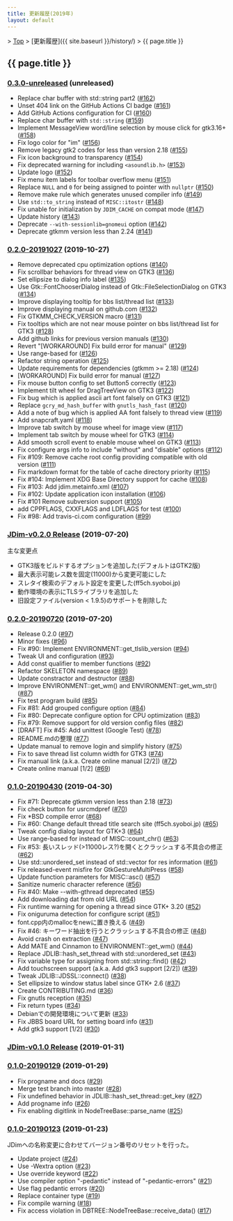 ```yaml
---
title: 更新履歴(2019年)
layout: default
---
```


&gt; [Top](../) &gt; [更新履歴]({{ site.baseurl }}/history/) &gt; {{ page.title }}

## {{ page.title }}


<a name="0.3.0-unreleased"></a>
### [0.3.0-unreleased](https://github.com/JDimproved/JDim/compare/362b797d53f...master) (unreleased)
- Replace char buffer with std::string part2
  ([#162](https://github.com/JDimproved/JDim/pull/162))
- Unset 404 link on the GitHub Actions CI badge
  ([#161](https://github.com/JDimproved/JDim/pull/161))
- Add GitHub Actions configuration for CI
  ([#160](https://github.com/JDimproved/JDim/pull/160))
- Replace char buffer with `std::string`
  ([#159](https://github.com/JDimproved/JDim/pull/159))
- Implement MessageView word/line selection by mouse click for gtk3.16+
  ([#158](https://github.com/JDimproved/JDim/pull/158))
- Fix logo color for "im"
  ([#156](https://github.com/JDimproved/JDim/pull/156))
- Remove legacy gtk2 codes for less than version 2.18
  ([#155](https://github.com/JDimproved/JDim/pull/155))
- Fix icon background to transparency
  ([#154](https://github.com/JDimproved/JDim/pull/154))
- Fix deprecated warning for including `<asoundlib.h>`
  ([#153](https://github.com/JDimproved/JDim/pull/153))
- Update logo
  ([#152](https://github.com/JDimproved/JDim/pull/152))
- Fix menu item labels for toolbar overflow menu
  ([#151](https://github.com/JDimproved/JDim/pull/151))
- Replace `NULL` and `0` for being assigned to pointer with `nullptr`
  ([#150](https://github.com/JDimproved/JDim/pull/150))
- Remove make rule which generates unused compiler info
  ([#149](https://github.com/JDimproved/JDim/pull/149))
- Use `std::to_string` instead of `MISC::itostr`
  ([#148](https://github.com/JDimproved/JDim/pull/148))
- Fix unable for initialization by `JDIM_CACHE` on compat mode
  ([#147](https://github.com/JDimproved/JDim/pull/147))
- Update history
  ([#143](https://github.com/JDimproved/JDim/pull/143))
- Deprecate `--with-sessionlib=gnomeui` option
  ([#142](https://github.com/JDimproved/JDim/pull/142))
- Deprecate gtkmm version less than 2.24
  ([#141](https://github.com/JDimproved/JDim/pull/141))


<a name="0.2.0-20191027"></a>
### [0.2.0-20191027](https://github.com/JDimproved/JDim/compare/JDim-v0.2.0...362b797d53f) (2019-10-27)
- Remove deprecated cpu optimization options
  ([#140](https://github.com/JDimproved/JDim/pull/140))
- Fix scrollbar behaviors for thread view on GTK3
  ([#136](https://github.com/JDimproved/JDim/pull/136))
- Set ellipsize to dialog info label
  ([#135](https://github.com/JDimproved/JDim/pull/135))
- Use Gtk::FontChooserDialog instead of Gtk::FileSelectionDialog on GTK3
  ([#134](https://github.com/JDimproved/JDim/pull/134))
- Improve displaying tooltip for bbs list/thread list
  ([#133](https://github.com/JDimproved/JDim/pull/133))
- Improve displaying manual on github.com
  ([#132](https://github.com/JDimproved/JDim/pull/132))
- Fix GTKMM_CHECK_VERSION macro
  ([#131](https://github.com/JDimproved/JDim/pull/131))
- Fix tooltips which are not near mouse pointer on bbs list/thread list for GTK3
  ([#128](https://github.com/JDimproved/JDim/pull/128))
- Add github links for previous version manuals
  ([#130](https://github.com/JDimproved/JDim/pull/130))
- Revert "[WORKAROUND] Fix build error for manual"
  ([#129](https://github.com/JDimproved/JDim/pull/129))
- Use range-based for
  ([#126](https://github.com/JDimproved/JDim/pull/126))
- Refactor string operation
  ([#125](https://github.com/JDimproved/JDim/pull/125))
- Update requirements for dependencies (gtkmm >= 2.18)
  ([#124](https://github.com/JDimproved/JDim/pull/124))
- [WORKAROUND] Fix build error for manual
  ([#127](https://github.com/JDimproved/JDim/pull/127))
- Fix mouse button config to set Button5 correctly
  ([#123](https://github.com/JDimproved/JDim/pull/123))
- Implement tilt wheel for DragTreeView on GTK3
  ([#122](https://github.com/JDimproved/JDim/pull/122))
- Fix bug which is applied ascii art font falsely on GTK3
  ([#121](https://github.com/JDimproved/JDim/pull/121))
- Replace `gcry_md_hash_buffer` with `gnutls_hash_fast`
  ([#120](https://github.com/JDimproved/JDim/pull/120))
- Add a note of bug which is applied AA font falsely to thread view
  ([#119](https://github.com/JDimproved/JDim/pull/119))
- Add snapcraft.yaml
  ([#118](https://github.com/JDimproved/JDim/pull/118))
- Improve tab switch by mouse wheel for image view
  ([#117](https://github.com/JDimproved/JDim/pull/117))
- Implement tab switch by mouse wheel for GTK3
  ([#114](https://github.com/JDimproved/JDim/pull/114))
- Add smooth scroll event to enable mouse wheel on GTK3
  ([#113](https://github.com/JDimproved/JDim/pull/113))
- Fix configure args info to include "without" and "disable" options
  ([#112](https://github.com/JDimproved/JDim/pull/112))
- Fix #109: Remove cache root config providing compatible with old version
  ([#111](https://github.com/JDimproved/JDim/pull/111))
- Fix markdown format for the table of cache directory priority
  ([#115](https://github.com/JDimproved/JDim/pull/115))
- Fix #104: Implement XDG Base Directory support for cache
  ([#108](https://github.com/JDimproved/JDim/pull/108))
- Fix #103: Add jdim.metainfo.xml
  ([#107](https://github.com/JDimproved/JDim/pull/107))
- Fix #102: Update application icon installation
  ([#106](https://github.com/JDimproved/JDim/pull/106))
- Fix #101 Remove subversion support
  ([#105](https://github.com/JDimproved/JDim/pull/105))
- add CPPFLAGS, CXXFLAGS and LDFLAGS for test
  ([#100](https://github.com/JDimproved/JDim/pull/100))
- Fix #98: Add travis-ci.com configuration
  ([#99](https://github.com/JDimproved/JDim/pull/99))


<a name="JDim-v0.2.0"></a>
### [**JDim-v0.2.0** Release](https://github.com/JDimproved/JDim/releases/tag/JDim-v0.2.0) (2019-07-20)
主な変更点
- GTK3版をビルドするオプションを追加した(デフォルトはGTK2版)
- 最大表示可能レス数を固定(11000)から変更可能にした
- スレタイ検索のデフォルト設定を変更した(ff5ch.syoboi.jp)
- 動作環境の表示にTLSライブラリを追加した
- 旧設定ファイル(version < 1.9.5)のサポートを削除した

<a name="0.2.0-20190720"></a>
### [0.2.0-20190720](https://github.com/JDimproved/JDim/compare/79e90c8b2d...JDim-v0.2.0) (2019-07-20)
- Release 0.2.0
  ([#97](https://github.com/JDimproved/JDim/pull/97))
- Minor fixes
  ([#96](https://github.com/JDimproved/JDim/pull/96))
- Fix #90: Implement ENVIRONMENT::get_tlslib_version
  ([#94](https://github.com/JDimproved/JDim/pull/94))
- Tweak UI and configuration
  ([#93](https://github.com/JDimproved/JDim/pull/93))
- Add const qualifier to member functions
  ([#92](https://github.com/JDimproved/JDim/pull/92))
- Refactor SKELETON namespace
  ([#89](https://github.com/JDimproved/JDim/pull/89))
- Update constractor and destructor
  ([#88](https://github.com/JDimproved/JDim/pull/88))
- Improve ENVIRONMENT::get_wm() and ENVIRONMENT::get_wm_str()
  ([#87](https://github.com/JDimproved/JDim/pull/87))
- Fix test program build
  ([#85](https://github.com/JDimproved/JDim/pull/85))
- Fix #81: Add grouped configure option
  ([#84](https://github.com/JDimproved/JDim/pull/84))
- Fix #80: Deprecate configure option for CPU optimization
  ([#83](https://github.com/JDimproved/JDim/pull/83))
- Fix #79: Remove support for old version config files
  ([#82](https://github.com/JDimproved/JDim/pull/82))
- [DRAFT] Fix #45: Add unittest (Google Test)
  ([#78](https://github.com/JDimproved/JDim/pull/78))
- README.mdの整理
  ([#77](https://github.com/JDimproved/JDim/pull/77))
- Update manual to remove login and simplify history
  ([#75](https://github.com/JDimproved/JDim/pull/75))
- Fix to save thread list column width for GTK3
  ([#74](https://github.com/JDimproved/JDim/pull/74))
- Fix manual link (a.k.a. Create online manual [2/2])
  ([#72](https://github.com/JDimproved/JDim/pull/72))
- Create online manual [1/2]
  ([#69](https://github.com/JDimproved/JDim/pull/69))


<a name="0.1.0-20190430"></a>
### [0.1.0-20190430](https://github.com/JDimproved/JDim/compare/JDim-v0.1.0...79e90c8b2d) (2019-04-30)
- Fix #71: Deprecate gtkmm version less than 2.18
  ([#73](https://github.com/JDimproved/JDim/pull/73))
- Fix check button for usrcmdpref
  ([#70](https://github.com/JDimproved/JDim/pull/70))
- Fix \*BSD compile error
  ([#68](https://github.com/JDimproved/JDim/pull/68))
- Fix #60: Change default thread title search site (ff5ch.syoboi.jp)
  ([#65](https://github.com/JDimproved/JDim/pull/65))
- Tweak config dialog layout for GTK+3
  ([#64](https://github.com/JDimproved/JDim/pull/64))
- Use range-based for instead of MISC::count_chr()
  ([#63](https://github.com/JDimproved/JDim/pull/63))
- Fix #53: 長いスレッド(>11000レス?)を開くとクラッシュする不具合の修正
  ([#62](https://github.com/JDimproved/JDim/pull/62))
- Use std::unordered_set instead of std::vector for res information
  ([#61](https://github.com/JDimproved/JDim/pull/61))
- Fix released-event misfire for GtkGestureMultiPress
  ([#58](https://github.com/JDimproved/JDim/pull/58))
- Update function parameters for MISC::asc()
  ([#57](https://github.com/JDimproved/JDim/pull/57))
- Sanitize numeric character reference
  ([#56](https://github.com/JDimproved/JDim/pull/56))
- Fix #40: Make --with-gthread deprecated
  ([#55](https://github.com/JDimproved/JDim/pull/55))
- Add downloading dat from old URL
  ([#54](https://github.com/JDimproved/JDim/pull/54))
- Fix runtime warning for opening a thread since GTK+ 3.20
  ([#52](https://github.com/JDimproved/JDim/pull/52))
- Fix oniguruma detection for configure script
  ([#51](https://github.com/JDimproved/JDim/pull/51))
- font.cpp内のmallocをnewに置き換える
  ([#49](https://github.com/JDimproved/JDim/pull/49))
- Fix #46: キーワード抽出を行うとクラッシュする不具合の修正
  ([#48](https://github.com/JDimproved/JDim/pull/48))
- Avoid crash on extraction
  ([#47](https://github.com/JDimproved/JDim/pull/47))
- Add MATE and Cinnamon to ENVIRONMENT::get_wm()
  ([#44](https://github.com/JDimproved/JDim/pull/44))
- Replace JDLIB::hash_set_thread with std::unordered_set
  ([#43](https://github.com/JDimproved/JDim/pull/43))
- Fix variable type for assigning from std::string::find()
  ([#42](https://github.com/JDimproved/JDim/pull/42))
- Add touchscreen support (a.k.a. Add gtk3 support [2/2])
  ([#39](https://github.com/JDimproved/JDim/pull/39))
- Tweak JDLIB::JDSSL::connect()
  ([#38](https://github.com/JDimproved/JDim/pull/38))
- Set ellipsize to window status label since GTK+ 2.6
  ([#37](https://github.com/JDimproved/JDim/pull/37))
- Create CONTRIBUTING.md
  ([#36](https://github.com/JDimproved/JDim/pull/36))
- Fix gnutls reception
  ([#35](https://github.com/JDimproved/JDim/pull/35))
- Fix return types
  ([#34](https://github.com/JDimproved/JDim/pull/34))
- Debianでの開発環境について更新
  ([#33](https://github.com/JDimproved/JDim/pull/33))
- Fix JBBS board URL for setting board info
  ([#31](https://github.com/JDimproved/JDim/pull/31))
- Add gtk3 support [1/2]
  ([#30](https://github.com/JDimproved/JDim/pull/30))


<a name="JDim-v0.1.0"></a>
### [**JDim-v0.1.0** Release](https://github.com/JDimproved/JDim/releases/tag/JDim-v0.1.0) (2019-01-31)

<a name="0.1.0-20190129"></a>
### [0.1.0-20190129](https://github.com/JDimproved/JDim/compare/f6390b7f97...JDim-v0.1.0) (2019-01-29)
- Fix progname and docs
  ([#29](https://github.com/JDimproved/JDim/pull/29))
- Merge test branch into master
  ([#28](https://github.com/JDimproved/JDim/pull/28))
- Fix undefined behavior in JDLIB::hash_set_thread::get_key
  ([#27](https://github.com/JDimproved/JDim/pull/27))
- Add progname info
  ([#26](https://github.com/JDimproved/JDim/pull/26))
- Fix enabling digitlink in NodeTreeBase::parse_name
  ([#25](https://github.com/JDimproved/JDim/pull/25))


<a name="0.1.0-20190123"></a>
### [0.1.0-20190123](https://github.com/JDimproved/JDim/compare/bb608f24b1...f6390b7f97) (2019-01-23)

JDimへの名称変更に合わせてバージョン番号のリセットを行った。

- Update project
  ([#24](https://github.com/JDimproved/JDim/pull/24))
- Use -Wextra option
  ([#23](https://github.com/JDimproved/JDim/pull/23))
- Use override keyword
  ([#22](https://github.com/JDimproved/JDim/pull/22))
- Use compiler option "-pedantic" instead of "-pedantic-errors"
  ([#21](https://github.com/JDimproved/JDim/pull/21))
- Use flag pedantic errors
  ([#20](https://github.com/JDimproved/JDim/pull/20))
- Replace container type
  ([#19](https://github.com/JDimproved/JDim/pull/19))
- Fix compile warning
  ([#18](https://github.com/JDimproved/JDim/pull/18))
- Fix access violation in DBTREE::NodeTreeBase::receive_data()
  ([#17](https://github.com/JDimproved/JDim/pull/17))
